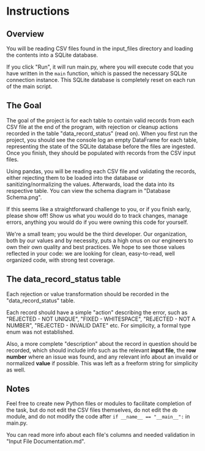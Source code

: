 
# Instructions

## Overview

You will be reading CSV files found in the input_files directory and loading the contents into a SQLite database.

If you click "Run", it will run main.py, where you will execute code that you have written in the `main` function, which is passed the necessary SQLite connection instance. This SQLite database is completely reset on each run of the main script.

## The Goal

The goal of the project is for each table to contain valid records from each CSV file at the end of the program, with rejection or cleanup actions recorded in the table "data_record_status" (read on). When you first run the project, you should see the console log an empty DataFrame for each table, representing the state of the SQLite database before the files are ingested. Once you finish, they should be populated with records from the CSV input files.

Using pandas, you will be reading each CSV file and validating the records, either rejecting them to be loaded into the database or sanitizing/normalizing the values. Afterwards, load the data into its respective table. You can view the schema diagram in "Database Schema.png".

If this seems like a straightforward challenge to you, or if you finish early, please show off! Show us what you would do to track changes, manage errors, anything you would do if you were owning this code for yourself. 

We're a small team; you would be the third developer. Our organization, both by our values and by necessity, puts a high onus on our engineers to own their own quality and best practices. We hope to see those values reflected in your code: we are looking for clean, easy-to-read, well organized code, with strong test coverage.

## The data_record_status table

Each rejection or value transformation should be recorded in the "data_record_status" table.

Each record should have a simple "action" describing the error, such as "REJECTED - NOT UNIQUE", "FIXED - WHITESPACE", "REJECTED - NOT A NUMBER", "REJECTED - INVALID DATE" etc. For simplicity, a formal type enum was not established.

Also, a more complete "description" about the record in question should be recorded, which should include info such as the relevant **input file**, the **row number** where an issue was found, and any relevant info about an invalid or normalized **value** if possible. This was left as a freeform string for simplicity as well.

## Notes

Feel free to create new Python files or modules to facilitate completion of the task, but do not edit the CSV files themselves, do not edit the `db` module, and do not modify the code after `if __name__ == "__main__":` in main.py.

You can read more info about each file's columns and needed validation in "Input File Documentation.md".